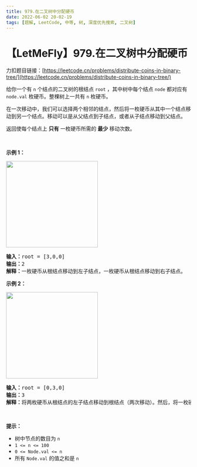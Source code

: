 ```yaml
---
title: 979.在二叉树中分配硬币
date: 2022-06-02 20-02-19
tags: [题解, LeetCode, 中等, 树, 深度优先搜索, 二叉树]
---
```


# 【LetMeFly】979.在二叉树中分配硬币

力扣题目链接：[https://leetcode.cn/problems/distribute-coins-in-binary-tree/](https://leetcode.cn/problems/distribute-coins-in-binary-tree/)

<p>给你一个有 <code>n</code> 个结点的二叉树的根结点 <code>root</code> ，其中树中每个结点 <code>node</code> 都对应有 <code>node.val</code> 枚硬币。整棵树上一共有 <code>n</code> 枚硬币。</p>

<p>在一次移动中，我们可以选择两个相邻的结点，然后将一枚硬币从其中一个结点移动到另一个结点。移动可以是从父结点到子结点，或者从子结点移动到父结点。</p>

<p>返回使每个结点上 <strong>只有</strong> 一枚硬币所需的 <strong>最少</strong> 移动次数。</p>

<p>&nbsp;</p>

<p><strong class="example">示例 1：</strong></p>
<img alt="" src="https://assets.leetcode.com/uploads/2019/01/18/tree1.png" style="width: 250px; height: 236px;" />
<pre>
<strong>输入：</strong>root = [3,0,0]
<strong>输出：</strong>2
<strong>解释：</strong>一枚硬币从根结点移动到左子结点，一枚硬币从根结点移动到右子结点。
</pre>

<p><strong class="example">示例 2：</strong></p>
<img alt="" src="https://assets.leetcode.com/uploads/2019/01/18/tree2.png" style="width: 250px; height: 236px;" />
<pre>
<strong>输入：</strong>root = [0,3,0]
<strong>输出：</strong>3
<strong>解释：</strong>将两枚硬币从根结点的左子结点移动到根结点（两次移动）。然后，将一枚硬币从根结点移动到右子结点。
</pre>

<p>&nbsp;</p>

<p><strong>提示：</strong></p>

<ul>
	<li>树中节点的数目为 <code>n</code></li>
	<li><code>1 &lt;= n &lt;= 100</code></li>
	<li><code>0 &lt;= Node.val &lt;= n</code></li>
	<li>所有 <code>Node.val</code> 的值之和是 <code>n</code></li>
</ul>


    